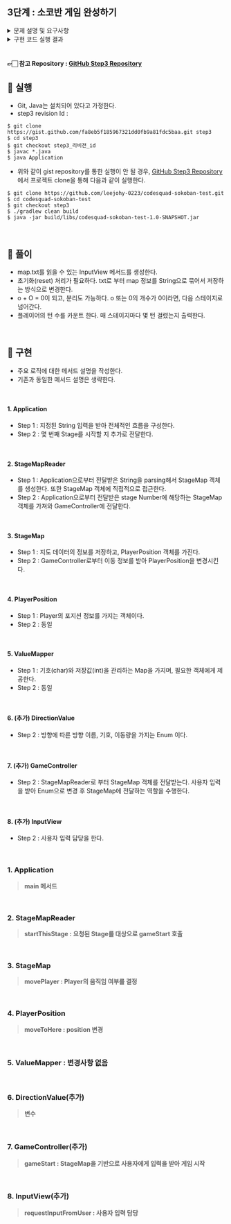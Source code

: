 ## 3단계 : 소코반 게임 완성하기 

<details>
<summary> 문제 설명 및 요구사항 </summary>

### 문제 설명
- 정상적인 소코반 게임을 완성한다.
- 참고 링크 : [소코반 게임](https://www.cbc.ca/kids/games/play/sokoban)

<br>

#### 요구사항
- 난이도를 고려하여 스테이지 1부터 5까지 플레이 가능한 map.txt 파일을 스스로 작성한다.
- 지도 파일 map.txt를 문자열로 읽어서 처리하도록 개선한다.
- 처음 시작 시 Stage 1의 지도와 프롬프트가 표시된다.
- r 명령 입력 시 스테이지를 초기화 한다.
- 모든 o를 O자리에 이동시키면 클리어 화면을 표시하고 다음 스테이지로 이동한다.
- 주어진 모든 스테이지를 클리어 시 축하 메시지를 출력하고 게임을 종료한다.

<br>

#### 참고 : 플레이어 이동 조건
- 플레이어는 o를 밀어서만 이동시킬 수 있다.
- o를 O 지점에 밀어 넣으면 0으로 변경된다.
- 플레이어는 O를 통과할 수 있다.
- 플레이어는 #을 통과할 수 없다.
- 0 상태의 o를 밀어내면 다시 o와 O로 분리된다.
- 플레이어가 움직일 때마다 턴수를 카운트 한다.
- 상자가 두 개 연속으로 붙어있는 경우 밀 수 없다.
- 기타 필요한 로직은 실제 게임을 참고해서 완성한다.

<br>

#### 실행 예시
```
소코반의 세계에 오신 것을 환영합니다!
^오^

Stage 1

#####
#OoP#
#####

SOKOBAN> A

#####
#0P #
#####

빠밤! Stage 1 클리어!
턴수: 1

Stage 2
...

Stage 5
...

빠밤! Stage 5 클리어!
턴수: 5

전체 게임을 클리어하셨습니다!
축하드립니다! 
```

<br>

### 3단계 코딩 요구사항

- 가능한 한 커밋을 자주 하고 구현의 의미가 명확하게 전달되도록 커밋 메시지를 작성한다.
- 함수나 메서드는 한 번에 한 가지 일을 하고 가능하면 20줄이 넘지 않도록 구현한다.
- 함수나 메서드의 들여쓰기를 가능하면 적게(3단계까지만) 할 수 있도록 노력한다.

```
  function main() {
        for() { // 들여쓰기 1단계
            if() { // 들여쓰기 2단계
                return; // 들여쓰기 3단계
            }
        }
    }
```

</details>

<details>
<summary> 구현 코드 실행 결과 </summary>

</details>

<br> 

#### 👉🏻 참고 Repository : [GitHub Step3 Repository](https://github.com/leejohy-0223/codesquad-sokoban-test/tree/step3)

## 🚀 실행 
- Git, Java는 설치되어 있다고 가정한다.
- step3 revision Id : 
```
$ git clone https://gist.github.com/fa8eb5f185967321dd0fb9a81fdc5baa.git step3
$ cd step3
$ git checkout step3_리비젼_id
$ javac *.java
$ java Application
```
- 위와 같이 gist repository를 통한 실행이 안 될 경우, [GitHub Step3 Repository](https://github.com/leejohy-0223/codesquad-sokoban-test/tree/step3) 에서 프로젝트 clone을 통해 다음과 같이 실행한다.
```
$ git clone https://github.com/leejohy-0223/codesquad-sokoban-test.git
$ cd codesquad-sokoban-test
$ git checkout step3
$ ./gradlew clean build
$ java -jar build/libs/codesquad-sokoban-test-1.0-SNAPSHOT.jar
```

<br>

## 📝 풀이

- map.txt를 읽을 수 있는 InputView 메서드를 생성한다.
- 초기화(reset) 처리가 필요하다. txt로 부터 map 정보를 String으로 묶어서 저장하는 방식으로 변경한다.
- o + O = 0이 되고, 분리도 가능하다. o 또는 0의 개수가 0이라면, 다음 스테이지로 넘어간다.
- 플레이어의 턴 수를 카운트 한다. 매 스테이지마다 몇 턴 걸렸는지 출력한다.

<br>

## 🔧 구현 
- 주요 로직에 대한 메서드 설명을 작성한다.
- 기존과 동일한 메서드 설명은 생략한다.

<br>

#### 1. Application 
- Step 1 : 지정된 String 입력을 받아 전체적인 흐름을 구성한다.
- Step 2 : 몇 번째 Stage를 시작할 지 추가로 전달한다.

<br>

#### 2. StageMapReader 
- Step 1 : Application으로부터 전달받은 String을 parsing해서 StageMap 객체를 생성한다. 또한 StageMap 객체에 직접적으로 접근한다.
- Step 2 : Application으로부터 전달받은 stage Number에 해당하는 StageMap 객체를 가져와 GameController에 전달한다. 
  
<br>

#### 3. StageMap
- Step 1 : 지도 데이터의 정보를 저장하고, PlayerPosition 객체를 가진다.
- Step 2 : GameController로부터 이동 정보를 받아 PlayerPosition을 변경시킨다.

<br>

#### 4. PlayerPosition
- Step 1 : Player의 포지션 정보를 가지는 객체이다.
- Step 2 : 동일

<br>  

#### 5. ValueMapper
- Step 1 : 기호(char)와 저장값(int)을 관리하는 Map을 가지며, 필요한 객체에게 제공한다.
- Step 2 : 동일

<br>

#### 6. (추가) DirectionValue
- Step 2 : 방향에 따른 방향 이름, 기호, 이동량을 가지는 Enum 이다.

<br>

#### 7. (추가) GameController
- Step 2 : StageMapReader로 부터 StageMap 객체를 전달받는다. 사용자 입력을 받아 Enum으로 변경 후 StageMap에 전달하는 역할을 수행한다.

<br>

#### 8. (추가) InputView
- Step 2 : 사용자 입력 담당을 한다. 

<br> 

### 1. Application
> **main 메서드** 

<br>

### 2. StageMapReader
> **startThisStage : 요청된 Stage를 대상으로 gameStart 호출**


<br>

### 3. StageMap
> **movePlayer : Player의 움직임 여부를 결정** 

<br>

### 4. PlayerPosition
> **moveToHere : position 변경**


<br>

### 5. ValueMapper : 변경사항 없음

<br>

### 6. DirectionValue(추가)
> **변수**

<br>

### 7. GameController(추가)
> **gameStart : StageMap을 기반으로 사용자에게 입력을 받아 게임 시작**

<br>

### 8. InputView(추가)
> **requestInputFromUser : 사용자 입력 담당**


